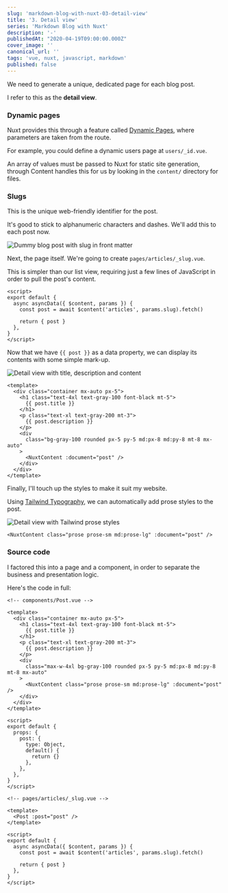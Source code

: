 ```yaml
---
slug: 'markdown-blog-with-nuxt-03-detail-view'
title: '3. Detail view'
series: 'Markdown Blog with Nuxt'
description: '-'
publishedAt: "2020-04-19T09:00:00.000Z"
cover_image: ''
canonical_url: ''
tags: 'vue, nuxt, javascript, markdown'
published: false
---
```


We need to generate a unique, dedicated page for each blog post. 

I refer to this as the **detail view**.

### Dynamic pages

Nuxt provides this through a feature called [Dynamic Pages](https://nuxtjs.org/examples/routing-dynamic-pages/), where parameters are taken from the route. 

For example, you could define a dynamic users page at `users/_id.vue`.

An array of values must be passed to Nuxt for static site generation, through Content handles this for us by looking in the `content/` directory for files.

### Slugs 

This is the unique web-friendly identifier for the post. 

It's good to stick to alphanumeric characters and dashes. We'll add this to each post now.

![Dummy blog post with slug in front matter](https://dev-to-uploads.s3.amazonaws.com/uploads/articles/agfoc02bktbexgi6olik.png)

Next, the page itself. We're going to create `pages/articles/_slug.vue`.

This is simpler than our list view, requiring just a few lines of JavaScript in order to pull the post's content.

```vue
<script>
export default {
  async asyncData({ $content, params }) {
    const post = await $content('articles', params.slug).fetch()

    return { post }
  },
}
</script>
```

Now that we have `{{ post }}` as a data property, we can display its contents with some simple mark-up.

![Detail view with title, description and content](https://dev-to-uploads.s3.amazonaws.com/uploads/articles/5zmduebq8hy3npsv8m5x.png)

```vue
<template>
  <div class="container mx-auto px-5">
    <h1 class="text-4xl text-gray-100 font-black mt-5">
      {{ post.title }}
    </h1>
    <p class="text-xl text-gray-200 mt-3">
      {{ post.description }}
    </p>
    <div
      class="bg-gray-100 rounded px-5 py-5 md:px-8 md:py-8 mt-8 mx-auto"
    >
      <NuxtContent :document="post" />
    </div>
  </div>
</template>

```

Finally, I'll touch up the styles to make it suit my website.

Using [Tailwind Typography](https://www.npmjs.com/package/@tailwindcss/typography), we can automatically add prose styles to the post.

![Detail view with Tailwind prose styles](https://dev-to-uploads.s3.amazonaws.com/uploads/articles/m4sm0mb2748g896guz9n.png)

```vue
<NuxtContent class="prose prose-sm md:prose-lg" :document="post" />
```

### Source code

I factored this into a page and a component, in order to separate the business and presentation logic.

Here's the code in full:

```vue
<!-- components/Post.vue -->

<template>
  <div class="container mx-auto px-5">
    <h1 class="text-4xl text-gray-100 font-black mt-5">
      {{ post.title }}
    </h1>
    <p class="text-xl text-gray-200 mt-3">
      {{ post.description }}
    </p>
    <div
      class="max-w-4xl bg-gray-100 rounded px-5 py-5 md:px-8 md:py-8 mt-8 mx-auto"
    >
      <NuxtContent class="prose prose-sm md:prose-lg" :document="post" />
    </div>
  </div>
</template>

<script>
export default {
  props: {
    post: {
      type: Object,
      default() {
        return {}
      },
    },
  },
}
</script>
```

```vue
<!-- pages/articles/_slug.vue -->

<template>
  <Post :post="post" />
</template>

<script>
export default {
  async asyncData({ $content, params }) {
    const post = await $content('articles', params.slug).fetch()

    return { post }
  },
}
</script>
```
